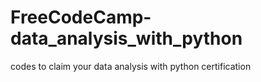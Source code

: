 # FreeCodeCamp-data_analysis_with_python
codes to claim your data analysis with python certification 
